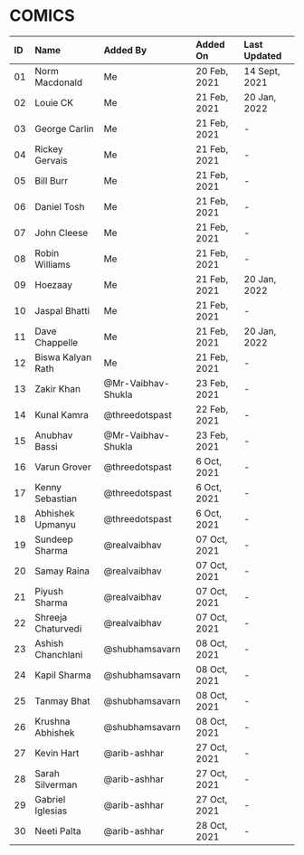 # COMICS

| ID | Name | Added By | Added On | Last Updated
| :-- | :-- | :-- | :-- | :--
| 01 | Norm Macdonald | Me | 20 Feb, 2021 | 14 Sept, 2021
| 02 | Louie CK | Me | 21 Feb, 2021 | 20 Jan, 2022 
| 03 | George Carlin | Me | 21 Feb, 2021 | - 
| 04 | Rickey Gervais | Me | 21 Feb, 2021 | - 
| 05 | Bill Burr | Me | 21 Feb, 2021 | - 
| 06 | Daniel Tosh | Me | 21 Feb, 2021 | - 
| 07 | John Cleese | Me | 21 Feb, 2021 | - 
| 08 | Robin Williams | Me | 21 Feb, 2021 | - 
| 09 | Hoezaay | Me | 21 Feb, 2021 | 20 Jan, 2022
| 10 | Jaspal Bhatti | Me | 21 Feb, 2021 | - 
| 11 | Dave Chappelle | Me | 21 Feb, 2021 | 20 Jan, 2022
| 12 | Biswa Kalyan Rath | Me | 21 Feb, 2021 | - 
| 13 | Zakir Khan | @Mr-Vaibhav-Shukla | 23 Feb, 2021 | - 
| 14 | Kunal Kamra | @threedotspast | 22 Feb, 2021 | - 
| 15 | Anubhav Bassi | @Mr-Vaibhav-Shukla | 23 Feb, 2021 | - 
| 16 | Varun Grover | @threedotspast | 6 Oct, 2021 | -
| 17 | Kenny Sebastian | @threedotspast | 6 Oct, 2021 | -
| 18 | Abhishek Upmanyu | @threedotspast | 6 Oct, 2021 | -
| 19 | Sundeep Sharma | @realvaibhav | 07 Oct, 2021 | - 
| 20 | Samay Raina | @realvaibhav | 07 Oct, 2021 | - 
| 21 | Piyush Sharma | @realvaibhav | 07 Oct, 2021 | - 
| 22 | Shreeja Chaturvedi | @realvaibhav | 07 Oct, 2021 | - 
| 23 | Ashish Chanchlani | @shubhamsavarn | 08 Oct, 2021 | - 
| 24 | Kapil Sharma | @shubhamsavarn | 08 Oct, 2021 | -  
| 25 | Tanmay Bhat | @shubhamsavarn | 08 Oct, 2021 | - 
| 26 | Krushna Abhishek | @shubhamsavarn | 08 Oct, 2021 | - 
| 27 | Kevin Hart | @arib-ashhar | 27 Oct, 2021 | - 
| 28 | Sarah Silverman | @arib-ashhar | 27 Oct, 2021 | - 
| 29 | Gabriel Iglesias | @arib-ashhar | 27 Oct, 2021 | - 
| 30 | Neeti Palta | @arib-ashhar | 28 Oct, 2021 | - 